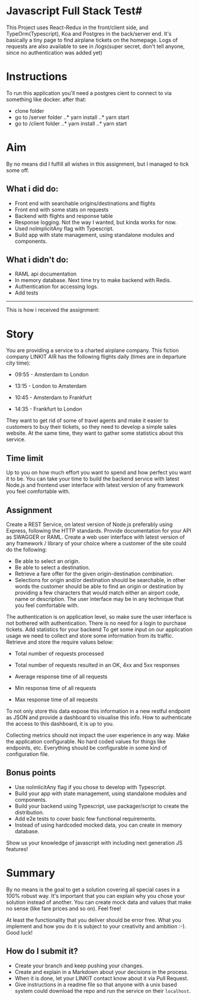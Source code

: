 # Javascript Full Stack Test#
  This Project uses React-Redux in the front/client side, and TypeOrm(Typescript), Koa and Postgres in the back/server end.
  It's basically a tiny page to find airplane tickets on the homepage.
  Logs of requests are also available to see in /logs(super secret, don't tell anyone, since no authentication was added yet)

# Instructions

To run this application you'll need a postgres cient to connect to via something like docker. after that:

* clone folder
* go to /server folder
..* yarn install
..* yarn start
* go to /client folder
..* yarn install
..* yarn start
  
# Aim

By no means did I fulfill all wishes in this assignment, but I managed to tick some off.

## What i did do:
* Front end with searchable origins/destinations and flights
* Front end with some stats on requests
* Backend with flights and response table
* Response logging. Not the way I wanted, but kinda works for now.
* Used noImplicitAny flag with Typescript.
* Build app with state management, using standalone modules and components.

## What i didn't do:
* RAML api documentation
* In memory database. Next time try to make backend with Redis.
* Authentication for accessing logs.
* Add tests

---
This is how i received the assignment:

# Story
You are providing a service to a charted airplane company. This fiction company LINKIT AIR has the following flights daily (times are in departure city time):

* 09:55 - Amsterdam to London 

* 13:15 - London to Amsterdam

* 10:45 - Amsterdam to Frankfurt

* 14:35 - Frankfurt to London

They want to get rid of some of travel agents and make it easier to customers to buy their tickets, so they need to develop a simple sales website. 
At the same time, they want to gather some statistics about this service.

## Time limit
Up to you on how much effort you want to spend and how perfect you want it to be. You can take your time to build the backend service with latest Node.js and frontend user interface with latest version of any framework you feel comfortable with.

## Assignment
Create a REST Service, on latest version of Node.js preferably using Express, following the HTTP standards.
Provide documentation for your API as SWAGGER or RAML.
Create a web user interface with latest version of any framework / library of your choice where a customer of the site could do the following:

* Be able to select an origin.
* Be able to select a destination.
* Retrieve a fare offer for the given origin-destination combination.
* Selections for origin and/or destination should be searchable, in other words the customer should be able to find an origin or destination by providing a few characters that would match either an airport code, name or description. The user interface may be in any technique that you feel comfortable with.

The authentication is on application level, so make sure the user interface is not bothered with authentication. There is no need for a login to purchase tickets.
Add statistics for your backend
To get some input on our application usage we need to collect and store some information from its traffic. Retrieve and store the require values below:

* Total number of requests processed

* Total number of requests resulted in an OK, 4xx and 5xx responses

* Average response time of all requests

* Min response time of all requests

* Max response time of all requests

To not only store this data expose this information in a new restful endpoint as JSON and provide a dashboard to visualise this info. How to authenticate the access to this dashboard, it is up to you.

Collecting metrics should not impact the user experience in any way.
Make the application configurable. No hard coded values for things like endpoints, etc. Everything should be configurable in some kind of configuration file.

## Bonus points
* Use noImlicitAny flag if you chose to develop with Typescript.
* Build your app with state management, using standalone modules and components.
* Build your backend using Typescript, use packager/script to create the distribution.
* Add e2e tests to cover basic few functional requirements.
* Instead of using hardcoded mocked data, you can create in memory database.

Show us your knowledge of javascript with including next generation JS features!

# Summary #
By no means is the goal to get a solution covering all special cases in a 100% robust way. It's important that you can explain why you chose your solution instead of another. You can create mock data and values that make no sense (like fare prices and so on). Feel free!

At least the functionality that you deliver should be error free. What you implement and how you do it is subject to your creativity and ambition :-). Good luck!

## How do I submit it? ##
* Create your branch and keep pushing your changes. 
* Create and explain in a Markdown about your decisions in the process.
* When it is done, let your LINKIT contact know about it via Pull Request.
* Give instructions in a readme file so that anyone with a unix based system could download the repo and run the service on their `localhost`.